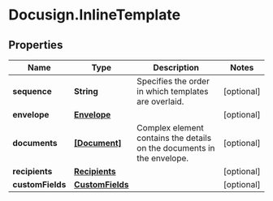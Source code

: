 # Docusign.InlineTemplate

## Properties
Name | Type | Description | Notes
------------ | ------------- | ------------- | -------------
**sequence** | **String** | Specifies the order in which templates are overlaid. | [optional] 
**envelope** | [**Envelope**](Envelope.md) |  | [optional] 
**documents** | [**[Document]**](Document.md) | Complex element contains the details on the documents in the envelope. | [optional] 
**recipients** | [**Recipients**](Recipients.md) |  | [optional] 
**customFields** | [**CustomFields**](CustomFields.md) |  | [optional] 


